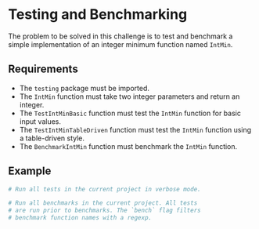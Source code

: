 # Testing and Benchmarking

The problem to be solved in this challenge is to test and benchmark a simple implementation of an integer minimum function named `IntMin`.

## Requirements

- The `testing` package must be imported.
- The `IntMin` function must take two integer parameters and return an integer.
- The `TestIntMinBasic` function must test the `IntMin` function for basic input values.
- The `TestIntMinTableDriven` function must test the `IntMin` function using a table-driven style.
- The `BenchmarkIntMin` function must benchmark the `IntMin` function.

## Example

```sh
# Run all tests in the current project in verbose mode.

# Run all benchmarks in the current project. All tests
# are run prior to benchmarks. The `bench` flag filters
# benchmark function names with a regexp.
```
